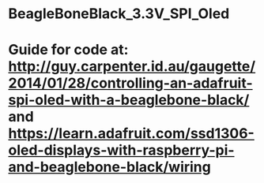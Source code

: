 # BeagleBoneBlack_3.3V_SPI_Oled

# Guide for code at: http://guy.carpenter.id.au/gaugette/2014/01/28/controlling-an-adafruit-spi-oled-with-a-beaglebone-black/ and https://learn.adafruit.com/ssd1306-oled-displays-with-raspberry-pi-and-beaglebone-black/wiring
